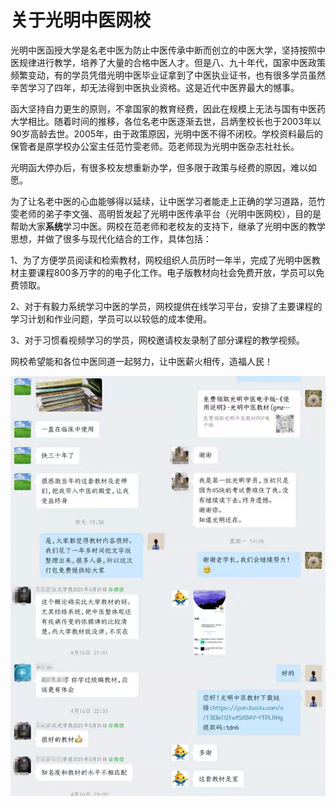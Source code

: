# 关于光明中医网校

光明中医函授大学是名老中医为防止中医传承中断而创立的中医大学，坚持按照中医规律进行教学，培养了大量的合格中医人才。但是八、九十年代，国家中医政策频繁变动，有的学员凭借光明中医毕业证拿到了中医执业证书，也有很多学员虽然辛苦学习了四年，却无法得到中医执业资格。这是近代中医界最大的憾事。

函大坚持自力更生的原则，不拿国家的教育经费，因此在规模上无法与国有中医药大学相比。随着时间的推移，各位名老中医逐渐去世，吕炳奎校长也于2003年以90岁高龄去世。2005年，由于政策原因，光明中医不得不闭校。学校资料最后的保管者是原学校办公室主任范竹雯老师。范老师现为光明中医杂志社社长。

光明函大停办后，有很多校友想重新办学，但多限于政策与经费的原因，难以如愿。 

为了让名老中医的心血能够得以延续，让中医学习者能走上正确的学习道路，范竹雯老师的弟子李文强、高明哲发起了光明中医传承平台（光明中医网校），目的是帮助大家**系统**学习中医。网校在范老师和老校友的支持下，继承了光明中医的教学思想，并做了很多与现代化结合的工作，具体包括：

1、为了方便学员阅读和检索教材，网校组织人员历时一年半，完成了光明中医教材主要课程800多万字的的电子化工作。电子版教材向社会免费开放，学员可以免费领取。

2、对于有毅力系统学习中医的学员，网校提供在线学习平台，安排了主要课程的学习计划和作业问题，学员可以以较低的成本使用。

3、对于习惯看视频学习的学员，网校邀请校友录制了部分课程的教学视频。

网校希望能和各位中医同道一起努力，让中医薪火相传，造福人民！

![](img/image-20210610100044412.png)

